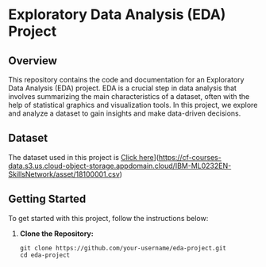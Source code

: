 # Exploratory Data Analysis (EDA) Project

## Overview

This repository contains the code and documentation for an Exploratory Data Analysis (EDA) project. EDA is a crucial step in data analysis that involves summarizing the main characteristics of a dataset, often with the help of statistical graphics and visualization tools. In this project, we explore and analyze a dataset to gain insights and make data-driven decisions.

## Dataset

The dataset used in this project is [Click here]([https://www.example.com)](https://cf-courses-data.s3.us.cloud-object-storage.appdomain.cloud/IBM-ML0232EN-SkillsNetwork/asset/18100001.csv)

## Getting Started

To get started with this project, follow the instructions below:

1. **Clone the Repository:**

   ```shell
   git clone https://github.com/your-username/eda-project.git
   cd eda-project
